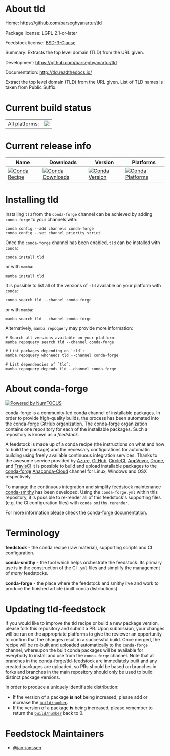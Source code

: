 About tld
=========

Home: https://github.com/barseghyanartur/tld

Package license: LGPL-2.1-or-later

Feedstock license: [BSD-3-Clause](https://github.com/conda-forge/tld-feedstock/blob/main/LICENSE.txt)

Summary: Extracts the top level domain (TLD) from the URL given.

Development: https://github.com/barseghyanartur/tld

Documentation: http://tld.readthedocs.io/

Extract the top level domain (TLD) from the URL given. List of TLD
names is taken from Public Suffix.


Current build status
====================


<table><tr><td>All platforms:</td>
    <td>
      <a href="https://dev.azure.com/conda-forge/feedstock-builds/_build/latest?definitionId=14042&branchName=main">
        <img src="https://dev.azure.com/conda-forge/feedstock-builds/_apis/build/status/tld-feedstock?branchName=main">
      </a>
    </td>
  </tr>
</table>

Current release info
====================

| Name | Downloads | Version | Platforms |
| --- | --- | --- | --- |
| [![Conda Recipe](https://img.shields.io/badge/recipe-tld-green.svg)](https://anaconda.org/conda-forge/tld) | [![Conda Downloads](https://img.shields.io/conda/dn/conda-forge/tld.svg)](https://anaconda.org/conda-forge/tld) | [![Conda Version](https://img.shields.io/conda/vn/conda-forge/tld.svg)](https://anaconda.org/conda-forge/tld) | [![Conda Platforms](https://img.shields.io/conda/pn/conda-forge/tld.svg)](https://anaconda.org/conda-forge/tld) |

Installing tld
==============

Installing `tld` from the `conda-forge` channel can be achieved by adding `conda-forge` to your channels with:

```
conda config --add channels conda-forge
conda config --set channel_priority strict
```

Once the `conda-forge` channel has been enabled, `tld` can be installed with `conda`:

```
conda install tld
```

or with `mamba`:

```
mamba install tld
```

It is possible to list all of the versions of `tld` available on your platform with `conda`:

```
conda search tld --channel conda-forge
```

or with `mamba`:

```
mamba search tld --channel conda-forge
```

Alternatively, `mamba repoquery` may provide more information:

```
# Search all versions available on your platform:
mamba repoquery search tld --channel conda-forge

# List packages depending on `tld`:
mamba repoquery whoneeds tld --channel conda-forge

# List dependencies of `tld`:
mamba repoquery depends tld --channel conda-forge
```


About conda-forge
=================

[![Powered by
NumFOCUS](https://img.shields.io/badge/powered%20by-NumFOCUS-orange.svg?style=flat&colorA=E1523D&colorB=007D8A)](https://numfocus.org)

conda-forge is a community-led conda channel of installable packages.
In order to provide high-quality builds, the process has been automated into the
conda-forge GitHub organization. The conda-forge organization contains one repository
for each of the installable packages. Such a repository is known as a *feedstock*.

A feedstock is made up of a conda recipe (the instructions on what and how to build
the package) and the necessary configurations for automatic building using freely
available continuous integration services. Thanks to the awesome service provided by
[Azure](https://azure.microsoft.com/en-us/services/devops/), [GitHub](https://github.com/),
[CircleCI](https://circleci.com/), [AppVeyor](https://www.appveyor.com/),
[Drone](https://cloud.drone.io/welcome), and [TravisCI](https://travis-ci.com/)
it is possible to build and upload installable packages to the
[conda-forge](https://anaconda.org/conda-forge) [Anaconda-Cloud](https://anaconda.org/)
channel for Linux, Windows and OSX respectively.

To manage the continuous integration and simplify feedstock maintenance
[conda-smithy](https://github.com/conda-forge/conda-smithy) has been developed.
Using the ``conda-forge.yml`` within this repository, it is possible to re-render all of
this feedstock's supporting files (e.g. the CI configuration files) with ``conda smithy rerender``.

For more information please check the [conda-forge documentation](https://conda-forge.org/docs/).

Terminology
===========

**feedstock** - the conda recipe (raw material), supporting scripts and CI configuration.

**conda-smithy** - the tool which helps orchestrate the feedstock.
                   Its primary use is in the construction of the CI ``.yml`` files
                   and simplify the management of *many* feedstocks.

**conda-forge** - the place where the feedstock and smithy live and work to
                  produce the finished article (built conda distributions)


Updating tld-feedstock
======================

If you would like to improve the tld recipe or build a new
package version, please fork this repository and submit a PR. Upon submission,
your changes will be run on the appropriate platforms to give the reviewer an
opportunity to confirm that the changes result in a successful build. Once
merged, the recipe will be re-built and uploaded automatically to the
`conda-forge` channel, whereupon the built conda packages will be available for
everybody to install and use from the `conda-forge` channel.
Note that all branches in the conda-forge/tld-feedstock are
immediately built and any created packages are uploaded, so PRs should be based
on branches in forks and branches in the main repository should only be used to
build distinct package versions.

In order to produce a uniquely identifiable distribution:
 * If the version of a package **is not** being increased, please add or increase
   the [``build/number``](https://docs.conda.io/projects/conda-build/en/latest/resources/define-metadata.html#build-number-and-string).
 * If the version of a package **is** being increased, please remember to return
   the [``build/number``](https://docs.conda.io/projects/conda-build/en/latest/resources/define-metadata.html#build-number-and-string)
   back to 0.

Feedstock Maintainers
=====================

* [@jan-janssen](https://github.com/jan-janssen/)

